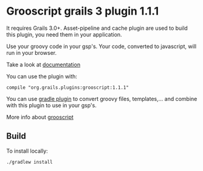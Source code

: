 Grooscript grails 3 plugin 1.1.1
===

It requires Grails 3.0+. Asset-pipeline and cache plugin are used to build this plugin, you need 
them in your application.

Use your groovy code in your gsp's. Your code, converted to javascript, will run in your browser.

Take a look at [documentation](http://grooscript.org/grails3-plugin/)

You can use the plugin with:

    compile "org.grails.plugins:grooscript:1.1.1"

You can use [gradle plugin](https://github.com/chiquitinxx/grooscript-gradle-plugin) to convert groovy 
files, templates,... and combine with this plugin to use in your gsp's.

More info about [grooscript](http://grooscript.org/)

Build
---

To install locally:

    ./gradlew install